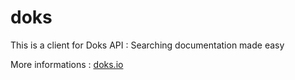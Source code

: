 doks
====

This is a client for Doks API : Searching documentation made easy

More informations : [doks.io](doks.io)

